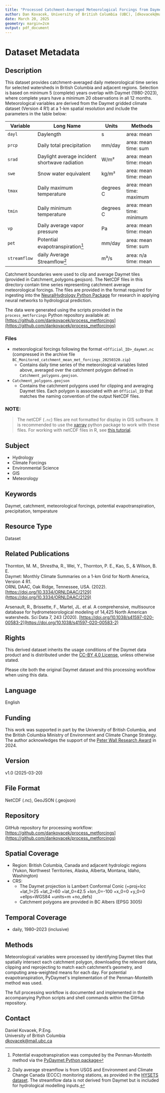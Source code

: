 ```yaml
---
title: "Processed Catchment-Averaged Meteorological Forcings from Daymet for Streamflow Monitored Catchments in British Columbia and Transboundary Basins"
author: Dan Kovacek, University of British Columbia (UBC), [dkovacek@mail.ubc.ca](mailto:dkovacek@mail.ubc.ca)
date: March 20, 2025
geometry: margin=2cm
output: pdf_document
---
```


# Dataset Metadata

## Description

This dataset provides catchment-averaged daily meteorological time series for selected watersheds in British Columbia and adjacent regions.  Selection is based on minimum 5 (complete) years overlap with Daymet (1980-2023), where complete years have a minimum 20 observations in all 12 months. Meteorological variables are derived from the Daymet gridded climate dataset (Version 4 R1) at a 1-km spatial resolution and include the parameters in the table below:

| Variable   | Long Name                                         | Units       |      Methods                    |
|------------|---------------------------------------------------|-------------|---------------------------------|
| `dayl`     | Daylength                                         | s           | area: mean                      |
| `prcp`     | Daily total precipitation                         | mm/day      | area: mean time: sum            |
| `srad`     | Daylight average incident shortwave radiation     | W/m²        | area: mean time: mean           |
| `swe`      | Snow water equivalent                             | kg/m²       | area: mean time: mean           |
| `tmax`     | Daily maximum temperature                         | degrees C   | area: mean time: maximum        |
| `tmin`     | Daily minimum temperature                         | degrees C   | area: mean time: minimum        |
| `vp`       | Daily average vapor pressure                      | Pa          | area: mean time: mean           |
| `pet`      | Potential evapotranspiration[^1]                  | mm/day      | area: mean time: sum            |
| `streamflow`| daily Average Streamflow[^2]                         | m³/s        | area: n/a time: mean            |

[^1]: Potential evapotranspiration was computed by the Penman-Monteith method via the [PyDaymet Python package](https://docs.hyriver.io/autoapi/pydaymet/pet/index.html)
[^2]: Daily average streamflow is from USGS and Environment and Climate Change Canada (ECCC) monitoring stations, as provided in the [HYSETS dataset](https://osf.io/rpc3w/). The streamflow data is not derived from Daymet but is included for hydrological modelling inputs.

Catchment boundaries were used to clip and average Daymet tiles (provided in Catchment_polygons.geojson). The NetCDF files in this directory contain time series representing catchment average meteorological forcings.  The files are provided in the format required for ingesting into the [NeuralHydrology Python Package](https://neuralhydrology.readthedocs.io/en/latest/) for research in applying neural networks to hydrological prediction.   

The data were generated using the scripts provided in the `process_metforcings` Python repository available at:  
[https://github.com/dankovacek/process_metforcings](https://github.com/dankovacek/process_metforcings)

### Files

* meteorological forcings following the format `<Official_ID>_daymet.nc` (compressed in the archive file `BC_Monitored_catchment_mean_met_forcings_20250320.zip`)  
  - Contains daily time series of the meteorological variables listed above, averaged over the catchment polygon defined in `Catchment_polygons.geojson`.
* `Catchment_polygons.geojson`  
  - Contains the catchment polygons used for clipping and averaging Daymet tiles. Each polygon is associated with an `Official_ID` that matches the naming convention of the output NetCDF files.


### NOTE:
> The netCDF (`.nc`) files are not formatted for display in GIS software.  It is recommended to use the [xarray](https://docs.xarray.dev/en/stable/) python package to work with these files.  For working with netCDF files in R, see [this tutorial](https://pjbartlein.github.io/REarthSysSci/netCDF.html).

## Subject

- Hydrology  
- Climate Forcings  
- Environmental Science  
- GIS  
- Meteorology  

## Keywords

Daymet, catchment, meteorological forcings, potential evapotranspiration, precipitation, temperature

## Resource Type

Dataset

## Related Publications

Thornton, M. M., Shrestha, R., Wei, Y., Thornton, P. E., Kao, S., & Wilson, B. E.  
Daymet: Monthly Climate Summaries on a 1-km Grid for North America, Version 4 R1.  
ORNL DAAC, Oak Ridge, Tennessee, USA. (2022). [https://doi.org/10.3334/ORNLDAAC/2129](https://doi.org/10.3334/ORNLDAAC/2129)

Arsenault, R., Brissette, F., Martel, JL. et al. A comprehensive, multisource database for hydrometeorological modeling of 14,425 North American watersheds. Sci Data 7, 243 (2020). [https://doi.org/10.1038/s41597-020-00583-2](https://doi.org/10.1038/s41597-020-00583-2)

## Rights

This derived dataset inherits the usage conditions of the Daymet data product and is distributed under the [CC-BY 4.0 License](https://creativecommons.org/licenses/by/4.0/), unless otherwise stated. 

Please cite both the original Daymet dataset and this processing workflow when using this data.

## Language

English

## Funding

This work was supported in part by the University of British Columbia, and the British Columbia Ministry of Environment and Climate Change Strategy.  The author acknowledges the support of the [Peter Wall Research Award](https://walllegacyawards.ubc.ca/) in 2024.

## Version

v1.0 (2025-03-20)

## File Format

NetCDF (.nc), GeoJSON (.geojson)

## Repository

GitHub repository for processing workflow:  
[https://github.com/dankovacek/process_metforcings](https://github.com/dankovacek/process_metforcings)

## Spatial Coverage

- Region: British Columbia, Canada and adjacent hydrologic regions (Yukon, Northwest Territories, Alaska, Alberta, Montana, Idaho, Washington)
- CRS: 
    - The Daymet projection is Lambert Conformal Conic (+proj=lcc +lat_1=25 +lat_2=60 +lat_0=42.5 +lon_0=-100 +x_0=0 +y_0=0 +ellps=WGS84 +units=m +no_defs)
    - Catchment polygons are provided in BC Albers (EPSG 3005)

## Temporal Coverage

- daily, 1980–2023 (inclusive)

## Methods

Meteorological variables were processed by identifying Daymet tiles that spatially intersect each catchment polygon, downloading the relevant data, clipping and reprojecting to match each catchment’s geometry, and computing area-weighted means for each day. For potential evapotranspiration, PyDaymet's implementation of the Penman-Monteith method was used.

The full processing workflow is documented and implemented in the accompanying Python scripts and shell commands within the GitHub repository.

## Contact

Daniel Kovacek, P.Eng.  
University of British Columbia  
[dkovacek@mail.ubc.ca](mailto:dkovacek@mail.ubc.ca)
